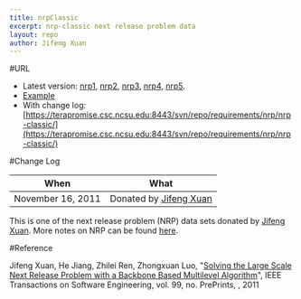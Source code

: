 ```yaml
---
title: nrpClassic
excerpt: nrp-classic next release problem data
layout: repo
author: Jifeng Xuan
---
```



#URL

  * Latest version: [nrp1](https://terapromise.csc.ncsu.edu:8443/svn/repo/requirements/nrp/nrp-classic/nrp1/nrp1.txt), [nrp2](https://terapromise.csc.ncsu.edu:8443/svn/repo/requirements/nrp/nrp-classic/nrp2/nrp2.txt), [nrp3](https://terapromise.csc.ncsu.edu:8443/svn/repo/requirements/nrp/nrp-classic/nrp3/nrp3.txt), [nrp4](https://terapromise.csc.ncsu.edu:8443/svn/repo/requirements/nrp/nrp-classic/nrp4/nrp4.txt), [nrp5](https://terapromise.csc.ncsu.edu:8443/svn/repo/requirements/nrp/nrp-classic/nrp5/nrp5.txt).
  * [Example](https://terapromise.csc.ncsu.edu:8443/svn/repo/requirements/nrp/nrp-classic/example.txt)
  * With change log:[https://terapromise.csc.ncsu.edu:8443/svn/repo/requirements/nrp/nrp-classic/](https://terapromise.csc.ncsu.edu:8443/svn/repo/requirements/nrp/nrp-classic/)

#Change Log

When | What
---- | ----
   November 16, 2011 | Donated by [Jifeng Xuan](/repo/people)

This is one of the next release problem (NRP) data sets donated by [Jifeng Xuan](/repo/people). 
More notes on NRP can be found [here](http://oscar-lab.org/people/~jxuan/page/project/nrp/).


#Reference

Jifeng Xuan, He Jiang, Zhilei Ren, Zhongxuan Luo, "[Solving the Large Scale Next Release Problem with a Backbone Based Multilevel Algorithm](http://ieeexplore.ieee.org/xpl/articleDetails.jsp?arnumber=6261327)", IEEE Transactions on Software Engineering, vol. 99, no. PrePrints, , 2011 
